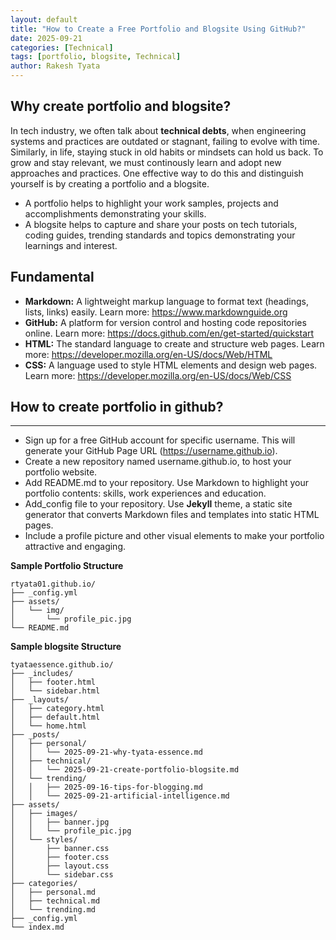 ```yaml
---
layout: default
title: "How to Create a Free Portfolio and Blogsite Using GitHub?"
date: 2025-09-21
categories: [Technical]
tags: [portfolio, blogsite, Technical]
author: Rakesh Tyata
---
```


## Why create portfolio and blogsite?

In tech industry, we often talk about **technical debts**, when engineering systems and practices are outdated or stagnant, failing to evolve with time. Similarly, in life, staying stuck in old habits or mindsets can hold us back. To grow and stay relevant, we must continously learn and adopt new approaches and practices. One effective way to do this and distinguish yourself is by creating a portfolio and a blogsite.

- A portfolio helps to highlight your work samples, projects and accomplishments demonstrating your skills.
- A blogsite helps to capture and share your posts on tech tutorials, coding guides, trending standards and topics demonstrating your learnings and interest.

## Fundamental

- **Markdown:** A lightweight markup language to format text (headings, lists, links) easily. Learn more: https://www.markdownguide.org
- **GitHub:** A platform for version control and hosting code repositories online. Learn more: https://docs.github.com/en/get-started/quickstart
- **HTML:** The standard language to create and structure web pages. Learn more: https://developer.mozilla.org/en-US/docs/Web/HTML
- **CSS:** A language used to style HTML elements and design web pages. Learn more: https://developer.mozilla.org/en-US/docs/Web/CSS

## How to create portfolio in github?

---

- Sign up for a free GitHub account for specific username. This will generate your GitHub Page URL (https://username.github.io).
- Create a new repository named username.github.io, to host your portfolio website.
- Add README.md to your repository. Use Markdown to highlight your portfolio contents: skills, work experiences and education.
- Add_config file to your repository. Use **Jekyll** theme, a static site generator that converts Markdown files and templates into static HTML pages.
- Include a profile picture and other visual elements to make your portfolio attractive and engaging.

**Sample Portfolio Structure**

```
rtyata01.github.io/
├── _config.yml
├── assets/
│   └── img/
│       └── profile_pic.jpg
└── README.md

```

**Sample blogsite Structure**

```
tyataessence.github.io/
├── _includes/
│   ├── footer.html
│   └── sidebar.html
├── _layouts/
│   ├── category.html
│   ├── default.html
│   └── home.html
├── _posts/
│   ├── personal/
│   │   └── 2025-09-21-why-tyata-essence.md
│   ├── technical/
│   │   └── 2025-09-21-create-portfolio-blogsite.md
│   └── trending/
│   │   ├── 2025-09-16-tips-for-blogging.md
│   │   └── 2025-09-21-artificial-intelligence.md
├── assets/
│   ├── images/
│   │   ├── banner.jpg
│   │   └── profile_pic.jpg
│   └── styles/
│       ├── banner.css
│       ├── footer.css
│       ├── layout.css
│       └── sidebar.css
├── categories/
│   ├── personal.md
│   ├── technical.md
│   └── trending.md
├── _config.yml
└── index.md
```
